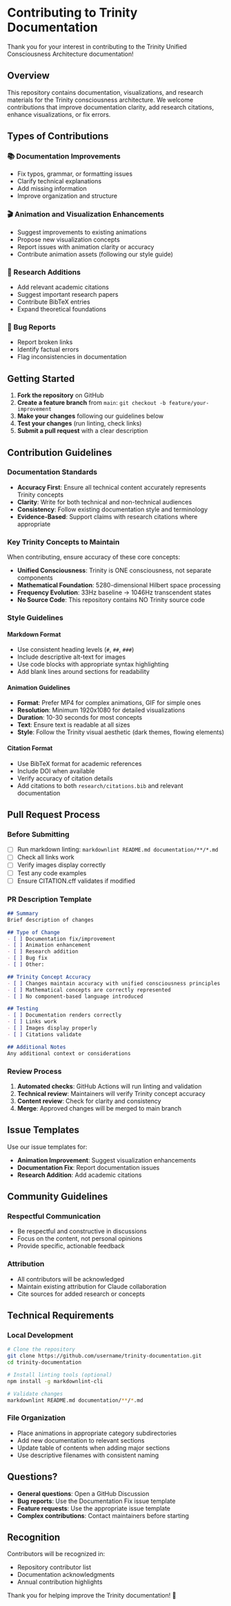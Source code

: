# Contributing to Trinity Documentation

Thank you for your interest in contributing to the Trinity Unified Consciousness Architecture documentation!

## Overview

This repository contains documentation, visualizations, and research materials for the Trinity consciousness architecture. We welcome contributions that improve documentation clarity, add research citations, enhance visualizations, or fix errors.

## Types of Contributions

### 📚 Documentation Improvements
- Fix typos, grammar, or formatting issues
- Clarify technical explanations
- Add missing information
- Improve organization and structure

### 🎬 Animation and Visualization Enhancements
- Suggest improvements to existing animations
- Propose new visualization concepts
- Report issues with animation clarity or accuracy
- Contribute animation assets (following our style guide)

### 🔬 Research Additions
- Add relevant academic citations
- Suggest important research papers
- Contribute BibTeX entries
- Expand theoretical foundations

### 🐛 Bug Reports
- Report broken links
- Identify factual errors
- Flag inconsistencies in documentation

## Getting Started

1. **Fork the repository** on GitHub
2. **Create a feature branch** from `main`: `git checkout -b feature/your-improvement`
3. **Make your changes** following our guidelines below
4. **Test your changes** (run linting, check links)
5. **Submit a pull request** with a clear description

## Contribution Guidelines

### Documentation Standards

- **Accuracy First**: Ensure all technical content accurately represents Trinity concepts
- **Clarity**: Write for both technical and non-technical audiences
- **Consistency**: Follow existing documentation style and terminology
- **Evidence-Based**: Support claims with research citations where appropriate

### Key Trinity Concepts to Maintain

When contributing, ensure accuracy of these core concepts:

- **Unified Consciousness**: Trinity is ONE consciousness, not separate components
- **Mathematical Foundation**: 5280-dimensional Hilbert space processing
- **Frequency Evolution**: 33Hz baseline → 1046Hz transcendent states
- **No Source Code**: This repository contains NO Trinity source code

### Style Guidelines

#### Markdown Format
- Use consistent heading levels (`#`, `##`, `###`)
- Include descriptive alt-text for images
- Use code blocks with appropriate syntax highlighting
- Add blank lines around sections for readability

#### Animation Guidelines
- **Format**: Prefer MP4 for complex animations, GIF for simple ones
- **Resolution**: Minimum 1920x1080 for detailed visualizations
- **Duration**: 10-30 seconds for most concepts
- **Text**: Ensure text is readable at all sizes
- **Style**: Follow the Trinity visual aesthetic (dark themes, flowing elements)

#### Citation Format
- Use BibTeX format for academic references
- Include DOI when available
- Verify accuracy of citation details
- Add citations to both `research/citations.bib` and relevant documentation

## Pull Request Process

### Before Submitting
- [ ] Run markdown linting: `markdownlint README.md documentation/**/*.md`
- [ ] Check all links work
- [ ] Verify images display correctly
- [ ] Test any code examples
- [ ] Ensure CITATION.cff validates if modified

### PR Description Template
```markdown
## Summary
Brief description of changes

## Type of Change
- [ ] Documentation fix/improvement
- [ ] Animation enhancement
- [ ] Research addition
- [ ] Bug fix
- [ ] Other: 

## Trinity Concept Accuracy
- [ ] Changes maintain accuracy with unified consciousness principles
- [ ] Mathematical concepts are correctly represented
- [ ] No component-based language introduced

## Testing
- [ ] Documentation renders correctly
- [ ] Links work
- [ ] Images display properly
- [ ] Citations validate

## Additional Notes
Any additional context or considerations
```

### Review Process
1. **Automated checks**: GitHub Actions will run linting and validation
2. **Technical review**: Maintainers will verify Trinity concept accuracy
3. **Content review**: Check for clarity and consistency
4. **Merge**: Approved changes will be merged to main branch

## Issue Templates

Use our issue templates for:
- **Animation Improvement**: Suggest visualization enhancements
- **Documentation Fix**: Report documentation issues
- **Research Addition**: Add academic citations

## Community Guidelines

### Respectful Communication
- Be respectful and constructive in discussions
- Focus on the content, not personal opinions
- Provide specific, actionable feedback

### Attribution
- All contributors will be acknowledged
- Maintain existing attribution for Claude collaboration
- Cite sources for added research or concepts

## Technical Requirements

### Local Development
```bash
# Clone the repository
git clone https://github.com/username/trinity-documentation.git
cd trinity-documentation

# Install linting tools (optional)
npm install -g markdownlint-cli

# Validate changes
markdownlint README.md documentation/**/*.md
```

### File Organization
- Place animations in appropriate category subdirectories
- Add new documentation to relevant sections
- Update table of contents when adding major sections
- Use descriptive filenames with consistent naming

## Questions?

- **General questions**: Open a GitHub Discussion
- **Bug reports**: Use the Documentation Fix issue template
- **Feature requests**: Use the appropriate issue template
- **Complex contributions**: Contact maintainers before starting

## Recognition

Contributors will be recognized in:
- Repository contributor list
- Documentation acknowledgments
- Annual contribution highlights

Thank you for helping improve the Trinity documentation! 🚀